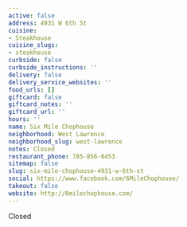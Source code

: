 ```yaml
---
active: false
address: 4931 W 6th St
cuisine:
- Steakhouse
cuisine_slugs:
- steakhouse
curbside: false
curbside_instructions: ''
delivery: false
delivery_service_websites: ''
food_urls: []
giftcard: false
giftcard_notes: ''
giftcard_url: ''
hours: ''
name: Six Mile Chophouse
neighborhood: West Lawrence
neighborhood_slug: west-lawrence
notes: Closed
restaurant_phone: 785-856-6453
sitemap: false
slug: six-mile-chophouse-4931-w-6th-st
social: https://www.facebook.com/6MileChophouse/
takeout: false
website: http://6milechophouse.com/
---
```


Closed
